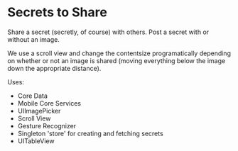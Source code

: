 Secrets to Share
================

Share a secret (secretly, of course) with others.  Post a secret with or without an image.

We use a scroll view and change the contentsize programatically depending on whether or not an image is shared (moving everything below the image down the appropriate distance).

Uses:

* Core Data
* Mobile Core Services
* UIImagePicker
* Scroll View
* Gesture Recognizer
* Singleton 'store' for creating and fetching secrets
* UITableView